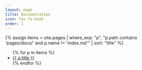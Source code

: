 ```yaml
---
layout: page
title: Documentation
icon: fas fa-book
order: 1
---
```

{% assign items = site.pages
  | where_exp: "p", "p.path contains 'pages/docs/' and p.name != 'index.md'"
  | sort: "title" %}
<ul>
{% for p in items %}
  <li><a href="{{ p.url | relative_url }}">{{ p.title }}</a></li>
{% endfor %}
</ul>
